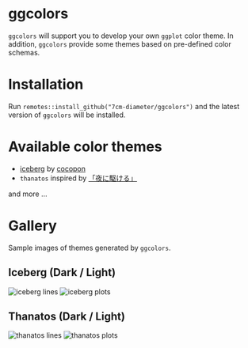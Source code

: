 # ggcolors
`ggcolors` will support you to develop your own `ggplot` color theme.
In addition, `ggcolors` provide some themes based on pre-defined color schemas.

# Installation
Run `remotes::install_github("7cm-diameter/ggcolors")` and the latest version of `ggcolors` will be installed.

# Available color themes
+ [iceberg](https://github.com/cocopon/iceberg.vim/) by [cocopon](https://github.com/cocopon)
+ `thanatos` inspired by [「夜に駆ける」](https://www.youtube.com/watch?v=x8VYWazR5mE)

and more ...

# Gallery
Sample images of themes generated by `ggcolors`.

## Iceberg (Dark / Light)
![iceberg lines](https://user-images.githubusercontent.com/72316016/108027130-00acc180-706d-11eb-827f-e3d751330ff0.jpg)
![iceberg plots](https://user-images.githubusercontent.com/72316016/108027168-0efadd80-706d-11eb-9305-1c83837ed6cb.jpg)

## Thanatos (Dark / Light)
![thanatos lines](https://user-images.githubusercontent.com/72316016/108027232-2e920600-706d-11eb-8fa8-069d16309155.jpg)
![thanatos plots](https://user-images.githubusercontent.com/72316016/108027238-30f46000-706d-11eb-91c6-4d73419130d9.jpg)
